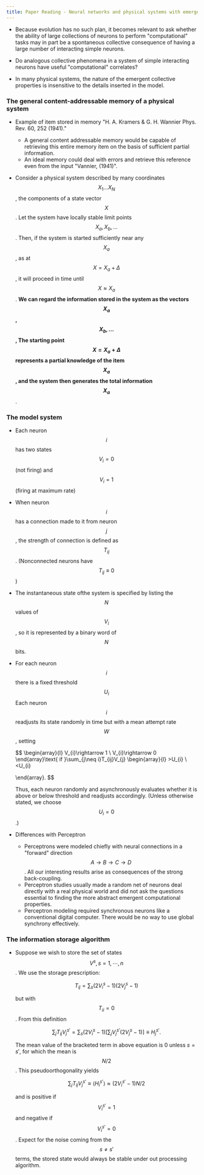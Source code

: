 ```yaml
---
title: Paper Reading - Neural networks and physical systems with emergent collective computational abilities
---
```


+   Because evolution has no such plan, it becomes relevant to ask whether the
    ability of large collections of neurons to perform "computational" tasks
    may in part be a spontaneous collective consequence of having
    a large number of interacting simple neurons.

+   Do analogous collective phenomena in a system of simple interacting neurons
    have useful "computational" correlates?

+   In many physical systems, the nature of the emergent collective properties
    is insensitive to the details inserted in the model.

### The general content-addressable memory of a physical system

+   Example of item stored in memory "H. A. Kramers & G. H. Wannier Phys. Rev.
    60, 252 (1941)."

    +   A general content addressable memory would be capable of retrieving
        this entire memory item on the basis of sufficient partial information.
    +   An ideal memory could deal with errors and retrieve this reference
        even from the input "Vannier, (1941)".

+   Consider a physical system described by many coordinates
    $$X_{1}\ldots X_{N}$$, the components of a state vector $$X$$.
    Let the system have locally stable limit points $$X_{a}, X_{b}, \ldots$$.
    Then, if the system is started sufficiently near any $$X_{a}$$,
    as at $$X=X_{a}+\Delta$$, it will proceed in time until $$X\approx X_{a}$$.
    __We can regard the information stored in the system as the vectors $$X_{a}$$,
    $$X_{b},\ldots$$, The starting point $$X=X_{a}+\Delta$$ represents a
    partial knowledge of the item $$X_{a}$$, and the system then generates
    the total information $$X_{a}$$__.

### The model system

+   Each neuron $$i$$ has two states $$V_{i}=0$$ (not firing) and $$V_{i}=1$$
    (firing at maximum rate)

+   When neuron $$i$$ has a connection made to it from neuron $$j$$,
    the strength of connection is defined as $$T_{ij}$$. (Nonconnected neurons
    have $$T_{ij}\equiv 0$$)

+   The instantaneous state ofthe system is specified by listing the $$N$$
    values of $$V_{i}$$, so it is represented by a binary word of $$N$$ bits.

+   For each neuron $$i$$ there is a fixed threshold $$U_{i}$$ Each neuron
    $$i$$ readjusts its state randomly in time but with a mean attempt rate
    $$W$$, setting

    $$
    \begin{array}{l}
        V_{i}\rightarrow 1 \\
        V_{i}\rightarrow 0
    \end{array}\text{ if }\sum_{j\neq i}T_{ij}V_{j}
    \begin{array}{l}
        >U_{i} \\
        <U_{i}

    \end{array}.
    $$
    
    Thus, each neuron randomly and asynchronously evaluates
    whether it is above or below threshold and readjusts accordingly.
    (Unless otherwise stated, we choose $$U_{i}=0$$.)

+   Differences with Perceptron
    +   Perceptrons were modeled chiefly with neural connections in a
        "forward" direction $$A\rightarrow B\rightarrow C\rightarrow D$$.
        All our interesting results arise as consequences of the strong
        back-coupling.
    +   Perceptron studies usually made a random net of neurons deal directly
        with a real physical world and did not ask the questions essential
        to finding the more abstract emergent computational properties.
    +   Perceptron modeling required synchronous neurons like a conventional
        digital computer. There would be no way to use global synchrony
        effectively.

### The information storage algorithm

+   Suppose we wish to store the set of states $$V^{s}, s=1,\cdots, n$$. We
    use the storage prescription:

    $$
    T_{ij}=\sum_{s}(2V_{i}^{s}-1)(2V_{j}^{s}-1)
    $$

    but with $$T_{ii}=0$$. From this definition

    $$
    \sum_{j}T_{ij}V_{j}^{s'}=\sum_{s}(2V_{i}^{s}-1)\left[\sum_{j}V_{j}^{s'}(2V_{j}^{s}-1)\right]\equiv H_{j}^{s'}.
    $$

    The mean value of the bracketed term in above equation is 0 unless $s=s'$,
    for which the mean is $$N/2$$. This pseudoorthogonality yields

    $$
    \sum_{j}T_{ij}V_{j}^{s'}\equiv\langle H_{i}^{s'}\rangle \approx (2V_{i}^{s'}-1)N/2
    $$

    and is positive if $$V_{i}^{s'}=1$$ and negative if $$V_{i}^{s'}=0$$.
    Expect for the noise coming from the $$s\neq s'$$ terms, the stored state
    would always be stable under out processing algorithm.
